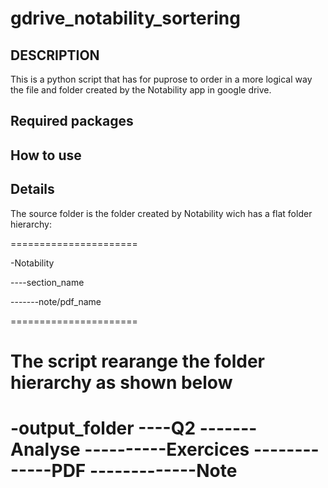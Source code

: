 # gdrive_notability_sortering

DESCRIPTION
---
This is a python script that has for puprose to order in a more logical way the file and folder created by the Notability app in google drive.

Required packages
---

How to use
---

Details
---
The source folder is the folder created by Notability wich has a flat folder hierarchy:

======================

-Notability

----section_name

-------note/pdf_name

======================



The script rearange the folder hierarchy as shown below
======================
-output_folder
----Q2
-------Analyse
----------Exercices
-------------PDF
-------------Note
======================